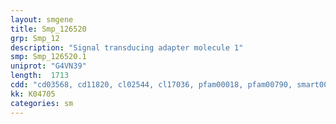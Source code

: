 ```yaml
---
layout: smgene
title: Smp_126520
grp: Smp_12
description: "Signal transducing adapter molecule 1"
smp: Smp_126520.1
uniprot: "G4VN39"
length:  1713
cdd: "cd03568, cd11820, cl02544, cl17036, pfam00018, pfam00790, smart00288, smart00326"
kk: K04705
categories: sm
---
```

